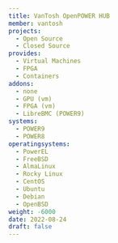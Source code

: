 ```yaml
---
title: VanTosh OpenPOWER HUB
member: vantosh
projects:
  - Open Source
  - Closed Source
provides:
  - Virtual Machines
  - FPGA
  - Containers
addons:
  - none
  - GPU (vm)
  - FPGA (vm)
  - LibreBMC (POWER9)
systems:
  - POWER9
  - POWER8
operatingsystems:
  - PowerEL
  - FreeBSD
  - AlmaLinux
  - Rocky Linux
  - CentOS
  - Ubuntu
  - Debian
  - OpenBSD
weight: -6000
date: 2022-08-24
draft: false
---
```

